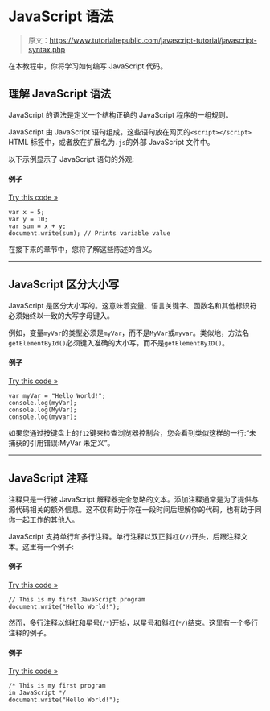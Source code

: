 # JavaScript 语法

> 原文：<https://www.tutorialrepublic.com/javascript-tutorial/javascript-syntax.php>

在本教程中，你将学习如何编写 JavaScript 代码。

## 理解 JavaScript 语法

JavaScript 的语法是定义一个结构正确的 JavaScript 程序的一组规则。

JavaScript 由 JavaScript 语句组成，这些语句放在网页的`<script></script>` HTML 标签中，或者放在扩展名为`.js`的外部 JavaScript 文件中。

以下示例显示了 JavaScript 语句的外观:

#### 例子

[Try this code »](../codelab.php?topic=javascript&file=statements "Try this code using online Editor")

```
var x = 5;
var y = 10;
var sum = x + y;
document.write(sum); // Prints variable value
```

在接下来的章节中，您将了解这些陈述的含义。

* * *

## JavaScript 区分大小写

JavaScript 是区分大小写的。这意味着变量、语言关键字、函数名和其他标识符必须始终以一致的大写字母键入。

例如，变量`myVar`的类型必须是`myVar`，而不是`MyVar`或`myvar`。类似地，方法名`getElementById()`必须键入准确的大小写，而不是`getElementByID()`。

#### 例子

[Try this code »](../codelab.php?topic=javascript&file=case-sensitivity "Try this code using online Editor")

```
var myVar = "Hello World!";
console.log(myVar);
console.log(MyVar);
console.log(myvar);
```

如果您通过按键盘上的`f12`键来检查浏览器控制台，您会看到类似这样的一行:“未捕获的引用错误:MyVar 未定义”。

* * *

## JavaScript 注释

注释只是一行被 JavaScript 解释器完全忽略的文本。添加注释通常是为了提供与源代码相关的额外信息。这不仅有助于你在一段时间后理解你的代码，也有助于同你一起工作的其他人。

JavaScript 支持单行和多行注释。单行注释以双正斜杠(`//`)开头，后跟注释文本。这里有一个例子:

#### 例子

[Try this code »](../codelab.php?topic=javascript&file=single-line-comment "Try this code using online Editor")

```
// This is my first JavaScript program
document.write("Hello World!");
```

然而，多行注释以斜杠和星号(`/*`)开始，以星号和斜杠(`*/`)结束。这里有一个多行注释的例子。

#### 例子

[Try this code »](../codelab.php?topic=javascript&file=multi-line-comment "Try this code using online Editor")

```
/* This is my first program 
in JavaScript */
document.write("Hello World!");
```